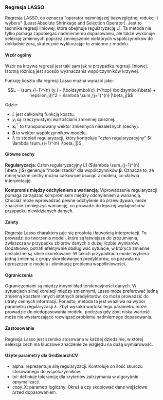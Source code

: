 ### Regresja LASSO

Regresja LASSO, co oznacza "operator najmniejszej bezwzględnej redukcji i wyboru" (Least Absolute Shrinkage and Selection Operator). Jest to technika regresji liniowej, która obejmuje regularyzację L1. Ta metoda nie tylko pomaga zapobiegać nadmiernemu dopasowaniu, ale także wykonuje selekcję zmiennych poprzez zmniejszenie niektórych współczynników do dokładnie zera, skutecznie wykluczając te zmienne z modelu.

#### Wzór ogólny
Wzór na krzywa regresji jest taki sam jak w przypadku regresji liniowej. Istotną różnicą jest sposób wyznaczania współczynników krzywej.

Funkcję kosztu dla regresji Lasso można wyrazić jako:

```math
L = \sum_{i=1}^{n} (y_i - (\boldsymbol{x}_i^{\top} \boldsymbol{\beta} + \epsilon_i))^2 + \lambda \sum_{j=1}^{n} |\beta_j|
```

Gdzie:
- $L$ jest całkowitą funkcją kosztu.
- $y_i$ są rzeczywistymi wartościami zmiennej zależnej.
- $\boldsymbol{x}_i^{\top}$ to transponowany wektor zmiennych niezależnych (cechy).
- $\boldsymbol{\beta}$ to wektor współczynników modelu.
- $\lambda$ to stopień regularyzacji, który kontroluje "człon regularyzacyjny" $( \lambda \sum_{j=1}^{n} |\beta_j|)$.

#### Główne cechy

**Regularyzacja**: Człon regularyzacyjny L1 ($\lambda \sum_{j=1}^{n} |\beta_j|$) generuje "model rzadki" dla współczynników $\boldsymbol{ \beta }$. Oznacza to, że mniej ważne cechy można całkowicie usunąć z modelu, co ułatwia interpretację.

**Kompromis między odchyleniem a wariancją**: Wprowadzenie regularyzacji pomaga zarządzać kompromisem między odchyleniem a wariancją. Chociaż może wprowadzać pewne odchylenie do przewidywań, może znacznie zmniejszyć wariancję, co prowadzi do lepszej wydajności w przypadku niewidzianych danych.


#### Zalety
Regresja Lasso charakteryzuje się prostotą i łatwością interpretacji. To prowadzi do tworzenia modeli, które są łatwiejsze do zrozumienia, zwłaszcza w przypadku zbiorów danych o dużej liczbie wymiarów. Dodatkowo, potrafi efektywnie obsługiwać sytuacje, w których zmienne niezależne są silnie skorelowane. W takich przypadkach model wybiera jedną zmienną z grupy skorelowanych predyktorów, co pozwala na uproszczenie modelu i eliminację problemu współliniowości.

#### Ograniczenia
Ograniczeniami są między innymi błąd tendencyjności danych. W sytuacjach silnej korelacji między zmiennymi, Lasso może preferować jedną zmienną kosztem innych istotnych predyktorów, co może prowadzić do utraty cennych informacji. Ponadto, metoda ta jest wrażliwa na wybór parametru regularyzacji $\lambda$. Zbyt wysoka wartość tego parametru może prowadzić do niedopasowania modelu, podczas gdy zbyt niska wartość może nie wystarczająco rozwiązać problemu nadmiernego dopasowania.

#### Zastosowanie
Regresja Lasso jest szeroko stosowana w każdej dziedzinie, w której selekcja cech ma kluczowe znaczenie ze względu na dużą wymiarowość.


#### Użyte parametry dla GridSearchCV

- alpha: reprezentuje siłę regularyzacji. Kontroluje on ilość skurczu stosowanego do współczynników.
- tol: definiuje tolerancję dla kryteriów zatrzymania w algorytmie optymalizacji.
- copy_X: parametr logiczny. Określa czy skopiować dane wejściowe przed dopasowaniem.
